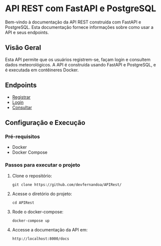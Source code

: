 # API REST com FastAPI e PostgreSQL

Bem-vindo à documentação da API REST construída com FastAPI e PostgreSQL. Esta documentação fornece informações sobre como usar a API e seus endpoints.

## Visão Geral

Esta API permite que os usuários registrem-se, façam login e consultem dados meteorológicos. A API é construída usando FastAPI e PostgreSQL, e é executada em contêineres Docker.

## Endpoints

- [Registrar](docs/registrar.md)
- [Login](docs/login.md)
- [Consultar](docs/consultar.md)

## Configuração e Execução

### Pré-requisitos

- Docker
- Docker Compose

### Passos para executar o projeto

1. Clone o repositório:
   ```
   git clone https://github.com/devfernandoa/APIRest/
    ```
2. Acesse o diretório do projeto:
   ```
   cd APIRest
    ```
3. Rode o docker-compose:
   ```
   docker-compose up
    ```
4. Accesse a documentação da API em:
   ```
   http://localhost:8000/docs
    ```